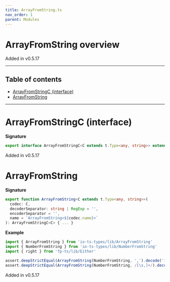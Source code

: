 ```yaml
---
title: ArrayFromString.ts
nav_order: 1
parent: Modules
---
```


# ArrayFromString overview

Added in v0.5.17

---

<h2 class="text-delta">Table of contents</h2>

- [ArrayFromStringC (interface)](#arrayfromstringc-interface)
- [ArrayFromString](#arrayfromstring)

---

# ArrayFromStringC (interface)

**Signature**

```ts
export interface ArrayFromStringC<C extends t.Type<any, string>> extends t.Type<Array<t.TypeOf<C>>, string> {}
```

Added in v0.5.17

# ArrayFromString

**Signature**

```ts
export function ArrayFromString<C extends t.Type<any, string>>(
  codec: C,
  decoderSeparator: string | RegExp = '',
  encoderSeparator = '',
  name = `ArrayFromString<${codec.name}>`
): ArrayFromStringC<C> { ... }
```

**Example**

```ts
import { ArrayFromString } from 'io-ts-types/lib/ArrayFromString'
import { NumberFromString } from 'io-ts-types/lib/NumberFromString'
import { right } from 'fp-ts/lib/Either'

assert.deepStrictEqual(ArrayFromString(NumberFromString, ',').decode('1,2,3'), right([1, 2, 3]))
assert.deepStrictEqual(ArrayFromString(NumberFromString, /[\s,]+/).decode('1, 2, 3'), right([1, 2, 3]))
```

Added in v0.5.17
